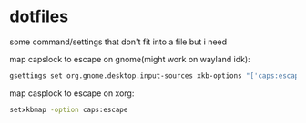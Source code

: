 # dotfiles
some command/settings that don't fit into a file but i need

map capslock to escape on gnome(might work on wayland idk):
```bash
gsettings set org.gnome.desktop.input-sources xkb-options "['caps:escape']"
```
map casplock to escape on xorg:
```bash
setxkbmap -option caps:escape
```
